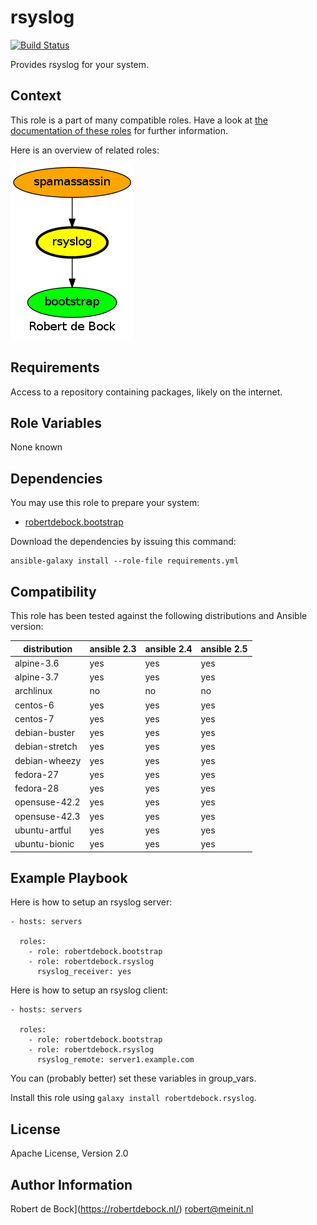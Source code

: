rsyslog
=========

[![Build Status](https://travis-ci.org/robertdebock/ansible-role-rsyslog.svg?branch=master)](https://travis-ci.org/robertdebock/ansible-role-rsyslog)

Provides rsyslog for your system.

Context
--------
This role is a part of many compatible roles. Have a look at [the documentation of these roles](https://robertdebock.nl/) for further information.

Here is an overview of related roles:

![dependencies](https://raw.githubusercontent.com/robertdebock/drawings/artifacts/rsyslog.png "Dependency")

Requirements
------------

Access to a repository containing packages, likely on the internet.

Role Variables
--------------

None known

Dependencies
------------

You may use this role to prepare your system:

- [robertdebock.bootstrap](https://galaxy.ansible.com/robertdebock/bootstrap/)

Download the dependencies by issuing this command:
```
ansible-galaxy install --role-file requirements.yml
```

Compatibility
-------------

This role has been tested against the following distributions and Ansible version:

|distribution|ansible 2.3|ansible 2.4|ansible 2.5|
|------------|-----------|-----------|-----------|
|alpine-3.6|yes|yes|yes|
|alpine-3.7|yes|yes|yes|
|archlinux|no|no|no|
|centos-6|yes|yes|yes|
|centos-7|yes|yes|yes|
|debian-buster|yes|yes|yes|
|debian-stretch|yes|yes|yes|
|debian-wheezy|yes|yes|yes|
|fedora-27|yes|yes|yes|
|fedora-28|yes|yes|yes|
|opensuse-42.2|yes|yes|yes|
|opensuse-42.3|yes|yes|yes|
|ubuntu-artful|yes|yes|yes|
|ubuntu-bionic|yes|yes|yes|

Example Playbook
----------------

Here is how to setup an rsyslog server:
```
- hosts: servers

  roles:
    - role: robertdebock.bootstrap
    - role: robertdebock.rsyslog
      rsyslog_receiver: yes
```

Here is how to setup an rsyslog client:
```
- hosts: servers

  roles:
    - role: robertdebock.bootstrap
    - role: robertdebock.rsyslog
      rsyslog_remote: server1.example.com
```

You can (probably better) set these variables in group_vars.

Install this role using `galaxy install robertdebock.rsyslog`.

License
-------

Apache License, Version 2.0

Author Information
------------------

Robert de Bock](https://robertdebock.nl/) <robert@meinit.nl>
